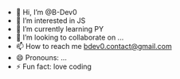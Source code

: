 - 👋 Hi, I’m @B-Dev0
- 👀 I’m interested in JS
- 🌱 I’m currently learning PY
- 💞️ I’m looking to collaborate on ...
- 📫 How to reach me bdev0.contact@gmail.com
- 😄 Pronouns: ...
- ⚡ Fun fact: love coding 

<!---
B-Dev0/B-Dev0 is a ✨ special ✨ repository because its `README.md` (this file) appears on your GitHub profile.
You can click the Preview link to take a look at your changes.
--->
